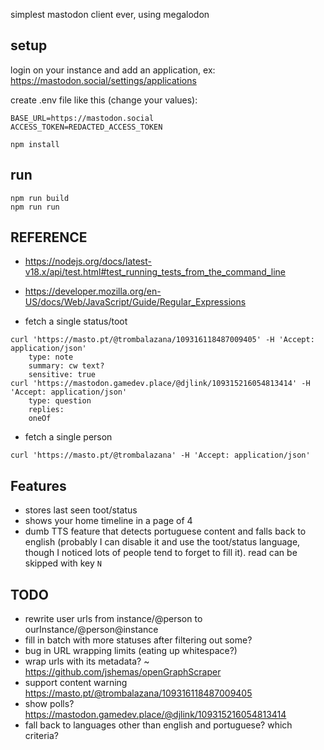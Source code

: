 simplest mastodon client ever, using megalodon


## setup

login on your instance and add an application, ex: https://mastodon.social/settings/applications

create .env file like this (change your values):

```
BASE_URL=https://mastodon.social
ACCESS_TOKEN=REDACTED_ACCESS_TOKEN
```

```
npm install
```

## run

```
npm run build
npm run run
```

## REFERENCE

- https://nodejs.org/docs/latest-v18.x/api/test.html#test_running_tests_from_the_command_line
- https://developer.mozilla.org/en-US/docs/Web/JavaScript/Guide/Regular_Expressions

- fetch a single status/toot
```
curl 'https://masto.pt/@trombalazana/109316118487009405' -H 'Accept: application/json'
    type: note
    summary: cw text?
    sensitive: true
curl 'https://mastodon.gamedev.place/@djlink/109315216054813414' -H 'Accept: application/json'
    type: question
    replies:
    oneOf
```

- fetch a single person
```
curl 'https://masto.pt/@trombalazana' -H 'Accept: application/json'
```

## Features

- stores last seen toot/status
- shows your home timeline in a page of 4
- dumb TTS feature that detects portuguese content and falls back to english (probably I can disable it and use the toot/status language, though I noticed lots of people tend to forget to fill it). read can be skipped with key `N`


## TODO

- rewrite user urls from instance/@person to ourInstance/@person@instance
- fill in batch with more statuses after filtering out some?
- bug in URL wrapping limits (eating up whitespace?)
- wrap urls with its metadata? ~ https://github.com/jshemas/openGraphScraper
- support content warning https://masto.pt/@trombalazana/109316118487009405
- show polls? https://mastodon.gamedev.place/@djlink/109315216054813414
- fall back to languages other than english and portuguese? which criteria?
